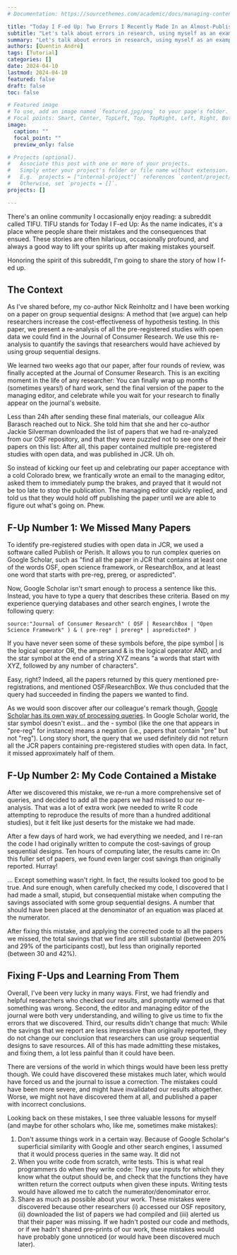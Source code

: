 ```yaml
---
# Documentation: https://sourcethemes.com/academic/docs/managing-content/

title: "Today I F-ed Up: Two Errors I Recently Made In an Almost-Published Paper"
subtitle: "Let's talk about errors in research, using myself as an example."
summary: "Let's talk about errors in research, using myself as an example."
authors: [Quentin André]
tags: [Tutorial]
categories: []
date: 2024-04-10
lastmod: 2024-04-10
featured: false
draft: false
toc: false

# Featured image
# To use, add an image named `featured.jpg/png` to your page's folder.
# Focal points: Smart, Center, TopLeft, Top, TopRight, Left, Right, BottomLeft, Bottom, BottomRight.
image:
  caption: ""
  focal_point: ""
  preview_only: false

# Projects (optional).
#   Associate this post with one or more of your projects.
#   Simply enter your project's folder or file name without extension.
#   E.g. `projects = ["internal-project"]` references `content/project/deep-learning/index.md`.
#   Otherwise, set `projects = []`.
projects: []

---
```


There's an online community I occasionally enjoy reading: a subreddit called TIFU. TIFU stands for Today I F-ed Up: As the name indicates, it's a place where people share their mistakes and the consequences that ensued. These stories are often hilarious, occasionally profound, and always a good way to lift your spirits up after making mistakes yourself.

Honoring the spirit of this subreddit, I'm going to share the story of how I f-ed up. 

## The Context

As I've shared before, my co-author Nick Reinholtz and I have been working on a paper on group sequential designs: A method that (we argue) can help researchers increase the cost-effectiveness of hypothesis testing. In this paper, we present a re-analysis of all the pre-registered studies with open data we could find in the Journal of Consumer Research. We use this re-analysis to quantify the savings that researchers would have achieved by using group sequential designs.

We learned two weeks ago that our paper, after four rounds of review, was finally accepted at the Journal of Consumer Research. This is an exciting moment in the life of any researcher: You can finally wrap up months (sometimes years!) of hard work, send the final version of the paper to the managing editor, and celebrate while you wait for your research to finally appear on the journal's website.

Less than 24h after sending these final materials, our colleague Alix Barasch reached out to Nick. She told him that she and her co-author Jackie Silverman downloaded the list of papers that we had re-analyzed from our OSF repository, and that they were puzzled not to see one of their papers on this list: After all, this paper contained multiple pre-registered studies with open data, and was published in JCR. Uh oh.

So instead of kicking our feet up and celebrating our paper acceptance with a cold Colorado brew, we frantically wrote an email to the managing editor,  asked them to immediately pump the brakes, and prayed that it would not be too late to stop the publication. The managing editor quickly replied, and told us that they would hold off publishing the paper until we are able to figure out what's going on. Phew.

## F-Up Number 1: We Missed Many Papers

To identify pre-registered studies with open data in JCR, we used a software called Publish or Perish. It allows you to run complex queries on Google Scholar, such as "find all the paper in JCR that contains at least one of the words OSF, open science framework, or ResearchBox, and at least one word that starts with pre-reg, prereg, or aspredicted".

Now, Google Scholar isn't smart enough to process a sentence like this. Instead, you have to type a query that describes these criteria. Based on my experience querying databases and other search engines, I wrote the following query: 

```
source:"Journal of Consumer Research" ( OSF | ResearchBox | "Open Science Framework" ) & ( pre-reg* | prereg* | aspredicted* )
```

If you have never seen some of these symbols before, the pipe symbol | is the logical operator OR, the ampersand & is the logical operator AND, and the star symbol at the end of a string XYZ means "a words that start with XYZ, followed by any number of characters". 

Easy, right? Indeed, all the papers returned by this query mentioned pre-registrations, and mentioned OSF/ResearchBox. We thus concluded that the query had succeeded in finding the papers we wanted to find.

As we would soon discover after our colleague's remark though, [Google Scholar has its own way of processing queries](https://library.uregina.ca/c.php?g=606135&p=4201992). In Google Scholar world, the star symbol doesn't exist... and the *-* symbol (like the one that appears in "pre-reg" for instance) means a negation (i.e., papers that contain "pre" but not "reg"). Long story short, the query that we used definitely did not return all the JCR papers containing pre-registered studies with open data. In fact, it missed approximately half of them.

## F-Up Number 2: My Code Contained a Mistake

After we discovered this mistake, we re-run a more comprehensive set of queries, and decided to add all the papers we had missed to our re-analysis. That was a lot of extra work (we needed to write R code attempting to reproduce the results of more than a hundred additional studies), but it felt like just deserts for the mistake we had made.

After a few days of hard work, we had everything we needed, and I re-ran the code I had originally written to compute the cost-savings of group sequential designs. Ten hours of computing later, the results came in: On this fuller set of papers, we found even larger cost savings than originally reported. Hurray!

... Except something wasn't right. In fact, the results looked too good to be true. And sure enough, when carefully checked my code, I discovered that I had made a small, stupid, but consequential mistake when computing the savings associated with some group sequential designs. A number that should have been placed at the denominator of an equation was placed at the numerator.

After fixing this mistake, and applying the corrected code to all the papers we missed, the total savings that we find are still substantial (between 20% and 29% of the participants cost), but less than originally reported (between 30 and 42%).

## Fixing F-Ups and Learning From Them

Overall, I've been very lucky in many ways. First, we had friendly and helpful researchers who checked our results, and promptly warned us that something was wrong. Second, the editor and managing editor of the journal were both very understanding, and willing to give us time to fix the errors that we discovered. Third, our results didn't change that much: While the savings that we report are less impressive than originally reported, they do not change our conclusion that researchers can use group sequential designs to save resources. All of this has made admitting these mistakes, and fixing them, a lot less painful than it could have been.

There are versions of the world in which things would have been less pretty though. We could have discovered these mistakes much later, which would have forced us and the journal to issue a correction. The mistakes could have been more severe, and might have invalidated our results altogether. Worse, we might not have discovered them at all, and published a paper with incorrect conclusions.

Looking back on these mistakes, I see three valuable lessons for myself (and maybe for other scholars who, like me, sometimes make mistakes):
1) Don't assume things work in a certain way. Because of Google Scholar's superficial similarity with Google and other search engines, I assumed that it would process queries in the same way. It did not
2) When you write code from scratch, write tests. This is what real programmers do when they write code: They use inputs for which they know what the output should be, and check that the functions they have written return the correct outputs when given these inputs. Writing tests would have allowed me to catch the numerator/denominator error.
3) Share as much as possible about your work. These mistakes were discovered because other researchers (i) accessed our OSF repository, (ii) downloaded the list of papers we had compiled and (iii) alerted us that their paper was missing. If we hadn't posted our code and methods, or if we hadn't shared pre-prints of our work, these mistakes would have probably gone unnoticed (or would have been discovered much later).
